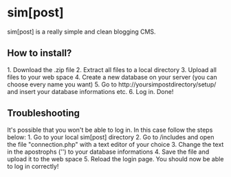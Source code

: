 sim[post]
=======

sim[post] is a really simple and clean blogging CMS.

<h2>How to install?</h2>
1. Download the .zip file
2. Extract all files to a local directory
3. Upload all files to your web space
4. Create a new database on your server (you can choose every name you want)
5. Go to http://yoursimpostdirectory/setup/ and insert your database informations etc.
6. Log in. Done!

<h2>Troubleshooting</h2>
It's possible that you won't be able to log in. In this case follow the steps below:
1. Go to your local sim[post] directory
2. Go to /includes and open the file "connection.php" with a text editor of your choice
3. Change the text in the apostrophs ('') to your database informations
4. Save the file and upload it to the web space
5. Reload the login page. You should now be able to log in correctly!
